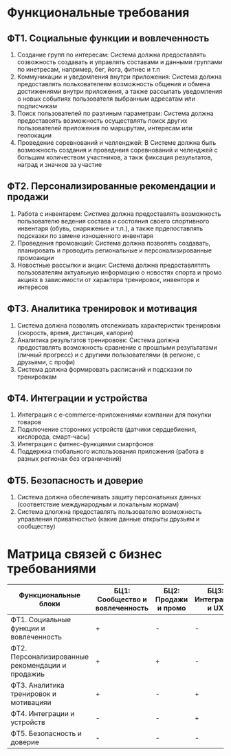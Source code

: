 # Функциональные требования

## ФТ1. Социальные функции и вовлеченность

1. Создание групп по интересам: Система должна предоставлять созвожность создавать и управлять составами и данными группами по инетресам, например, бег, йога, фитнес и т.п
2. Коммуникации и уведомления внутри приложения: Система должна предоставлять польхователеям возможность общения и обмена достижениями внутри приложения, а также рассылать уведомления о новых событиях пользователя выбранным адресатам или подписчикам
3. Поиск пользователей по разлиным параметрам: Система должна предоставоять возможность осуществлять поиск других пользователей приложения по маршрутам, интересам или геолокации
4. Проведение соревнований и челленджей: В Системе должна быть возможность создания и проведнеия соревнований и челенджей с большим количеством участников, а такж фиксация результатов, наград и значков за участие

## ФТ2. Персонализированные рекомендации и продажи

1. Работа с инвентарем: Систмеа должна предоставлять возможность пользователю ведения состава и состояния своего спортивного инвентаря (обувь, снаряжение и т.п.), а также  прделоставлять подсказки по замене изношенного инвентаря
2. Проведения промоакций: Система должна позволять создавать, планировать и проводить региональные и персонализированные промоакции
3. Новостные рассылки и акции: Система должна предоставлятять пользователям актуальную информацию о новостях спорта и промо акциях в зависимости от характера тренировок, инвенторя и интересов

## ФТ3. Аналитика тренировок и мотивация

1. Система должна позволять отслеживать характеристик тренировки (скорость, время, дистанция, калории)
2. Аналитика результатов тренирововк: Система должна предоставлять возможность сравнение с прошлыми результатами (личный прогресс) и с другими пользователями (в регионе, с друзьями, с профи)
3. Система должна формировать расписаний и подсказки по тренировкам

## ФТ4. Интеграции и устройства

1. Интеграция с e-commerce-приложениями компании для покупки товаров
2. Подключение сторонних устройств (датчики сердцебиения, кислорода, смарт-часы)
3. Интеграция с фитнес-функциями смартфонов
4. Поддержка глобального использования приложения (работа в разных регионах без ограничений)


## ФТ5. Безопасность и доверие

1. Система должна обеспечивать защиту персональных данных (соответствие международным и локальным нормам)
2. Система длолжна предоставлять пользователю возможность управления приватностью (какие данные открыты друзьям и сообществу)

# Матрица связей с бизнес требованиями

|Функциональные блоки|БЦ1: Сообщество и вовлеченность|БЦ2: Продажи и промо|БЦ3: Интеграции и UX|БЦ4: Инновации и безопасность|
|------|---|---|---|---|
|ФТ1. Социальные функции и вовлеченность|+|-|-|+|
|ФТ2. Персонализированные рекомендации и продажиь|+|+|-|
|ФТ3. Аналитика тренировок и мотивацияи|+|-|+|-|
|ФТ4. Интеграции и устройств|-|-|+|+|
|ФТ5. Безопасность и доверие|-|-|-|+|
